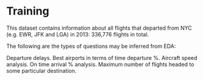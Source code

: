 # Training
This dataset contains information about all flights that departed from NYC (e.g. EWR, JFK and LGA) in 2013: 336,776 flights in total.

The following are the types of questions may be inferred from EDA:

Departure delays.
Best airports in terms of time departure %.
Aircraft speed analysis.
On time arrival % analysis.
Maximum number of flights headed to some particular destination.
